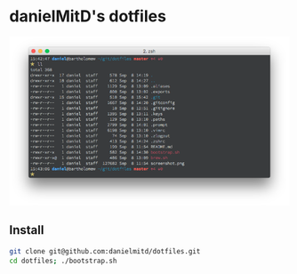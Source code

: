 danielMitD's dotfiles
=====================

![screenshot.png](./screenshot.png)

Install
-------

```bash
git clone git@github.com:danielmitd/dotfiles.git
cd dotfiles; ./bootstrap.sh
```

